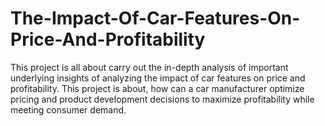 # The-Impact-Of-Car-Features-On-Price-And-Profitability
This project is all about carry out the in-depth analysis of important underlying insights of analyzing the impact of car features on price and profitability. This project is about, how can a car manufacturer optimize pricing and product development decisions to maximize profitability while meeting consumer demand. 
